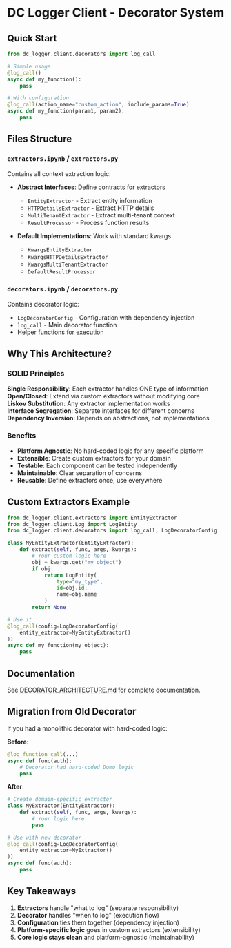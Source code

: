 # DC Logger Client - Decorator System

## Quick Start

```python
from dc_logger.client.decorators import log_call

# Simple usage
@log_call()
async def my_function():
    pass

# With configuration
@log_call(action_name="custom_action", include_params=True)
async def my_function(param1, param2):
    pass
```

## Files Structure

### `extractors.ipynb` / `extractors.py`
Contains all context extraction logic:
- **Abstract Interfaces**: Define contracts for extractors
  - `EntityExtractor` - Extract entity information
  - `HTTPDetailsExtractor` - Extract HTTP details
  - `MultiTenantExtractor` - Extract multi-tenant context
  - `ResultProcessor` - Process function results

- **Default Implementations**: Work with standard kwargs
  - `KwargsEntityExtractor`
  - `KwargsHTTPDetailsExtractor`
  - `KwargsMultiTenantExtractor`
  - `DefaultResultProcessor`

### `decorators.ipynb` / `decorators.py`
Contains decorator logic:
- `LogDecoratorConfig` - Configuration with dependency injection
- `log_call` - Main decorator function
- Helper functions for execution

## Why This Architecture?

### SOLID Principles

**Single Responsibility**: Each extractor handles ONE type of information  
**Open/Closed**: Extend via custom extractors without modifying core  
**Liskov Substitution**: Any extractor implementation works  
**Interface Segregation**: Separate interfaces for different concerns  
**Dependency Inversion**: Depends on abstractions, not implementations  

### Benefits

- **Platform Agnostic**: No hard-coded logic for any specific platform
- **Extensible**: Create custom extractors for your domain
- **Testable**: Each component can be tested independently
- **Maintainable**: Clear separation of concerns
- **Reusable**: Define extractors once, use everywhere

## Custom Extractors Example

```python
from dc_logger.client.extractors import EntityExtractor
from dc_logger.client.Log import LogEntity
from dc_logger.client.decorators import log_call, LogDecoratorConfig

class MyEntityExtractor(EntityExtractor):
    def extract(self, func, args, kwargs):
        # Your custom logic here
        obj = kwargs.get("my_object")
        if obj:
            return LogEntity(
                type="my_type",
                id=obj.id,
                name=obj.name
            )
        return None

# Use it
@log_call(config=LogDecoratorConfig(
    entity_extractor=MyEntityExtractor()
))
async def my_function(my_object):
    pass
```

## Documentation

See [DECORATOR_ARCHITECTURE.md](./DECORATOR_ARCHITECTURE.md) for complete documentation.

## Migration from Old Decorator

If you had a monolithic decorator with hard-coded logic:

**Before**:
```python
@log_function_call(...)
async def func(auth):
    # Decorator had hard-coded Domo logic
    pass
```

**After**:
```python
# Create domain-specific extractor
class MyExtractor(EntityExtractor):
    def extract(self, func, args, kwargs):
        # Your logic here
        pass

# Use with new decorator
@log_call(config=LogDecoratorConfig(
    entity_extractor=MyExtractor()
))
async def func(auth):
    pass
```

## Key Takeaways

1. **Extractors** handle "what to log" (separate responsibility)
2. **Decorator** handles "when to log" (execution flow)
3. **Configuration** ties them together (dependency injection)
4. **Platform-specific logic** goes in custom extractors (extensibility)
5. **Core logic stays clean** and platform-agnostic (maintainability)


